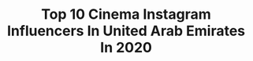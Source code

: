 ---
title: Top 10 Cinema Instagram Influencers In United Arab Emirates In 2020
description: >-
  Find top cinema Instagram influencers in United Arab Emirates in 2020. Most popular hashtags: #dubai #dubailife #uae #cinematography.
platform: Instagram
profiles:
  - username: "zaki.oukazi"
    fullname: >-
      Zakarya Oukazi
    location: "United Arab Emirates"
    followers: 10585
    engagement: 659
    commentsToLikes: 0.031439
    id: ck6tm5j3q77vg0j71aohse8xu
    verified: false
    hashtags: "#visuals, #bangtkharbicha, #perspective, #blackblondehair"
  - username: "tomlebaric"
    fullname: >-
      cinematographer.ae
    location: "United Arab Emirates"
    followers: 11941
    engagement: 506
    commentsToLikes: 0.006770
    id: ck5c6i52b5hhm0i11b3nn0w27
    verified: false
    hashtags: "#dubaitrinityoperator, #filmsetdubai, #soa, #underwatercameraman"
  - username: "awaisjavedphotography"
    fullname: >-
      Awais Javed Photography
    location: "United Arab Emirates"
    followers: 140843
    engagement: 51
    commentsToLikes: 0.002514
    id: ck13ci3pj0gk90i195oqjeb62
    verified: false
    hashtags: "#instashot, #pakistanifashion, #awaisjaved, #love"
  - username: "larstegelaars"
    fullname: >-
      Lars Tegelaars
    location: "United Arab Emirates"
    followers: 19761
    engagement: 443
    commentsToLikes: 0.070873
    id: ck0w4d6vcy01j0i19qv09d2h2
    verified: false
    hashtags: "#mensfashiondaily, #bestofmenstyle, #bodyandfit, #corona"
  - username: "i_4hmad"
    fullname: >-
      Ahmad Ebadi | احمد عبادی
    location: "United Arab Emirates"
    followers: 24090
    engagement: 731
    commentsToLikes: 0.020945
    id: ck15sbbmgc57l0i19xexdqsh6
    verified: false
    hashtags: "#portraitstream, #retouching, #wedding, #beautygirl"
  - username: "rima.mayyas"
    fullname: >-
      ريما ميّاس🕊
    location: "United Arab Emirates"
    followers: 33879
    engagement: 224
    commentsToLikes: 0.042799
    id: ck14j33nuidwy0i19fbil9k93
    verified: false
    hashtags: "#green, #hairstyles, #photoshoot, #fashion"
  - username: "zet_flix"
    fullname: >-
      Sergei Zvorygin
    location: "United Arab Emirates"
    followers: 10384
    engagement: 1031
    commentsToLikes: 0.018873
    id: ck5pymi8dwqhu0i11wzbj8jec
    verified: false
    hashtags: "#vocation, #dubai, #stoplie, #dubaimarina"
  - username: "behzad.rad"
    fullname: >-
      Behzad Dubai Photographer 🇦🇪
    location: "United Arab Emirates"
    followers: 93611
    engagement: 116
    commentsToLikes: 0.081110
    id: ck5hpoi4nrpjh0i113cojr3vm
    verified: false
    hashtags: "#tommyhilfiger, #fashioninspo, #dubaiblogger, #photographerdubai"
  - username: "rahul.bejjarapu"
    fullname: >-
      R A H U L • B E J J A R A P U
    location: "United Arab Emirates"
    followers: 5078
    engagement: 6794
    commentsToLikes: 0.007663
    id: ck14ict4qeryc0i19ymz0pcy4
    verified: false
    hashtags: "#alseef, #zaraman, #photoftheday, #kannada"
  - username: "dima.aljundi"
    fullname: >-
      Dima Aljundi
    location: "United Arab Emirates"
    followers: 1057330
    engagement: 164
    commentsToLikes: 0.021402
    id: ck5zqup5zvbsu0i14pyok4t1a
    verified: true
    hashtags: "#mybirthday, #dima, #birthdaygirl, #dance"
---
